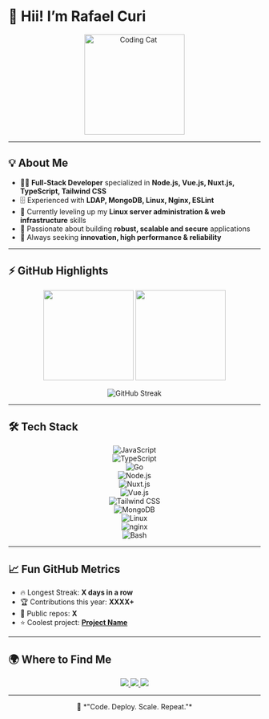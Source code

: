 # 👋 Hii! I’m Rafael Curi  

<p align="center">
  <img src="https://media1.tenor.com/m/g3y2q5VQxvAAAAAC/cat-computer.gif" width="200px" alt="Coding Cat"/>
</p>

---

## 💡 About Me  
- 👨‍💻 **Full-Stack Developer** specialized in **Node.js, Vue.js, Nuxt.js, TypeScript, Tailwind CSS**  
- 🗄️ Experienced with **LDAP, MongoDB, Linux, Nginx, ESLint**  
- 📕 Currently leveling up my **Linux server administration & web infrastructure** skills  
- 🫡 Passionate about building **robust, scalable and secure** applications  
- 🛫 Always seeking **innovation, high performance & reliability**  

---

## ⚡ GitHub Highlights  
<p align="center">
  <img height="180em" src="https://github-readme-stats.vercel.app/api?username=rafinhacuri&show_icons=true&theme=radical&count_private=true"/>
  <img height="180em" src="https://github-readme-stats.vercel.app/api/top-langs/?username=rafinhacuri&layout=compact&langs_count=10&theme=radical"/>
</p>

<p align="center">
  <img src="https://streak-stats.demolab.com/?user=rafinhacuri&theme=radical" alt="GitHub Streak"/>
</p>

---

## 🛠️ Tech Stack  

<div align="center">

![JavaScript](https://img.shields.io/badge/-JavaScript-F7DF1E?style=for-the-badge&logo=javascript&logoColor=000)  
![TypeScript](https://img.shields.io/badge/-TypeScript-3178C6?style=for-the-badge&logo=typescript&logoColor=fff)  
![Go](https://img.shields.io/badge/-Go-00ADD8?style=for-the-badge&logo=go&logoColor=fff)  
![Node.js](https://img.shields.io/badge/-Node.js-339933?style=for-the-badge&logo=node.js&logoColor=fff)  
![Nuxt.js](https://img.shields.io/badge/-Nuxt.js-00C58E?style=for-the-badge&logo=nuxtdotjs&logoColor=fff)  
![Vue.js](https://img.shields.io/badge/-Vue.js-4FC08D?style=for-the-badge&logo=vue.js&logoColor=fff)  
![Tailwind CSS](https://img.shields.io/badge/-TailwindCSS-38B2AC?style=for-the-badge&logo=tailwind-css&logoColor=fff)  
![MongoDB](https://img.shields.io/badge/-MongoDB-47A248?style=for-the-badge&logo=mongodb&logoColor=fff)  
![Linux](https://img.shields.io/badge/-Linux-FCC624?style=for-the-badge&logo=linux&logoColor=000)  
![nginx](https://img.shields.io/badge/-nginx-009639?style=for-the-badge&logo=nginx&logoColor=fff)  
![Bash](https://img.shields.io/badge/-Bash-4EAA25?style=for-the-badge&logo=gnu-bash&logoColor=fff)  

</div>

---

## 📈 Fun GitHub Metrics  

- 🔥 Longest Streak: **X days in a row**  
- 🏆 Contributions this year: **XXXX+**  
- 📂 Public repos: **X**  
- ⭐ Coolest project: **[Project Name](#)**  

---

## 🌍 Where to Find Me  

<div align="center"> 
  <a href="https://www.instagram.com/rafinha_curi/" target="_blank">
    <img src="https://img.shields.io/badge/-Instagram-%23E4405F?style=for-the-badge&logo=instagram&logoColor=white"/>
  </a>
  <a href="mailto:rafinhacurig@gmail.com">
    <img src="https://img.shields.io/badge/-Gmail-%23D14836?style=for-the-badge&logo=gmail&logoColor=white"/>
  </a>
  <a href="https://www.linkedin.com/in/rafael-curi-a4a837292/" target="_blank">
    <img src="https://img.shields.io/badge/-LinkedIn-%230077B5?style=for-the-badge&logo=linkedin&logoColor=white"/>
  </a> 
</div>

---

<p align="center">
  🚀 *"Code. Deploy. Scale. Repeat."*  
</p>

